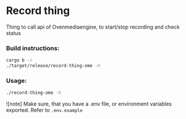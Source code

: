 # Record thing

Thing to call api of Ovenmediaengine, to start/stop recording and check status


### Build instructions:
```bash
cargo b -r
./target/release/record-thing-ome -h
```

### Usage:
```bash
./record-thing-ome -h
```

![note]
Make sure, that you have a .env file, or environment variables exported. Refer to ```.env.example```
